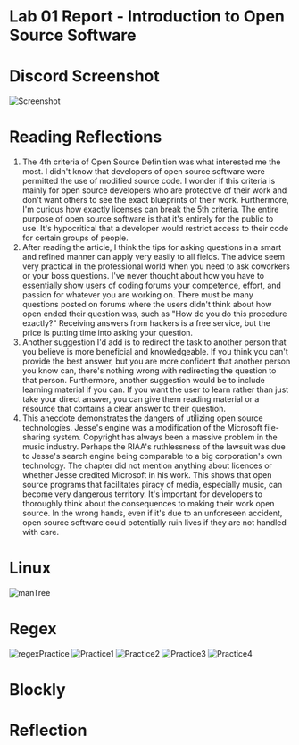 # Lab 01 Report - Introduction to Open Source Software

# Discord Screenshot 
![Screenshot](https://user-images.githubusercontent.com/68397066/149561286-6e943c7b-5f9d-4b47-9e37-b3b99b63a116.png)

# Reading Reflections

1. The 4th criteria of Open Source Definition was what interested me the most. I didn't know that developers of open source software were permitted the use of modified source code. I wonder if this criteria is mainly for open source developers who are protective of their work and don't want others to see the exact blueprints of their work. Furthermore, I'm curious how exactly licenses can break the 5th criteria. The entire purpose of open source software is that it's entirely for the public to use. It's hypocritical that a developer would restrict access to their code for certain groups of people. 
2. After reading the article, I think the tips for asking questions in a smart and refined manner can apply very easily to all fields. The advice seem very practical in the professional world when you need to ask coworkers or your boss questions. I've never thought about how you have to essentially show users of coding forums your competence, effort, and passion for whatever you are working on. There must be many questions posted on forums where the users didn't think about how open ended their question was, such as "How do you do this procedure exactly?" Receiving answers from hackers is a free service, but the price is putting time into asking your question. 
3. Another suggestion I'd add is to redirect the task to another person that you believe is more beneficial and knowledgeable. If you think you can't provide the best answer, but you are more confident that another person you know can, there's nothing wrong with redirecting the question to that person. Furthermore, another suggestion would be to include learning material if you can. If you want the user to learn rather than just take your direct answer, you can give them reading material or a resource that contains a clear answer to their question. 
4. This anecdote demonstrates the dangers of utilizing open source technologies. Jesse's engine was a modification of the Microsoft file-sharing system. Copyright has always been a massive problem in the music industry. Perhaps the RIAA's ruthlessness of the lawsuit was due to Jesse's search engine being comparable to a big corporation's own technology. The chapter did not mention anything about licences or whether Jesse credited Microsoft in his work. This shows that open source programs that facilitates piracy of media, especially music, can become very dangerous territory. It's important for developers to thoroughly think about the consequences to making their work open source. In the wrong hands, even if it's due to an unforeseen accident, open source software could potentially ruin lives if they are not handled with care.  

# Linux 
![manTree](https://user-images.githubusercontent.com/68397066/149577077-06f8a275-6dc7-44e5-9727-96cad39dc9b2.PNG)

# Regex 
![regexPractice](https://user-images.githubusercontent.com/68397066/149577094-1be7eef0-4366-43b1-9d86-044058d6ad83.PNG)
![Practice1](https://user-images.githubusercontent.com/68397066/149580068-e2ac7c20-7b9e-49ca-a3c5-6dc9ea230bd2.PNG)
![Practice2](https://user-images.githubusercontent.com/68397066/149580089-9cf3ca51-e33c-44da-8e0d-b66a59bada19.PNG)
![Practice3](https://user-images.githubusercontent.com/68397066/149580096-59e6907d-06fd-4f7a-970f-e671377c2187.PNG)
![Practice4](https://user-images.githubusercontent.com/68397066/149580105-cf30aecf-3560-4565-b2f0-5c5f2401dd50.PNG)

# Blockly 

# Reflection
